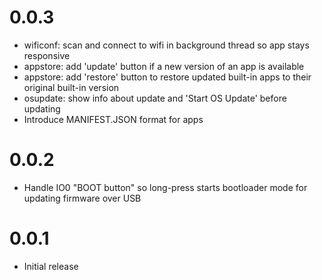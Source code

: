 0.0.3
=====
- wificonf: scan and connect to wifi in background thread so app stays responsive
- appstore: add 'update' button if a new version of an app is available
- appstore: add 'restore' button to restore updated built-in apps to their original built-in version
- osupdate: show info about update and 'Start OS Update' before updating
- Introduce MANIFEST.JSON format for apps

0.0.2
=====
- Handle IO0 "BOOT button" so long-press starts bootloader mode for updating firmware over USB

0.0.1
=====
- Initial release

